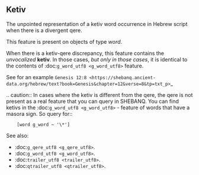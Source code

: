 Ketiv
-----
The unpointed representation of a ketiv word occurrence in Hebrew script when there is a divergent qere.

This feature is present on objects of type *word*.

When there is a ketiv-qere discrepancy, this feature contains the *unvocalized* **ketiv**.
In those cases, *but only in those cases*, it is identical to the contents of :doc:`g_word_utf8 <g_word_utf8>` feature.

See for an example `Genesis 12:8 <https://shebanq.ancient-data.org/hebrew/text?book=Genesis&chapter=12&verse=8&tp=txt_p>`_

.. caution::
    In cases where the ketiv is different from the qere, the qere is not present as a real feature that you can query in SHEBANQ.
    You can find ketivs in the :doc:`g_word_utf8 <g_word_utf8>` - feature of words that have a masora sign.
    So query for::
    
        [word g_word ~ '\*']

See also:

* :doc:`g_qere_utf8 <g_qere_utf8>`. 
* :doc:`g_word_utf8 <g_word_utf8>`. 
* :doc:`trailer_utf8 <trailer_utf8>`. 
* :doc:`qtrailer_utf8 <qtrailer_utf8>`. 
